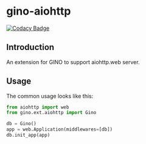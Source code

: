 # gino-aiohttp

[![Codacy Badge](https://api.codacy.com/project/badge/Grade/7579f869992a4b618e115731821e43ee)](https://www.codacy.com/gh/python-gino/gino-aiohttp?utm_source=github.com&amp;utm_medium=referral&amp;utm_content=python-gino/gino-aiohttp&amp;utm_campaign=Badge_Grade)

## Introduction

An extension for GINO to support aiohttp.web server.

## Usage

The common usage looks like this:

```python
from aiohttp import web
from gino.ext.aiohttp import Gino

db = Gino()
app = web.Application(middlewares=[db])
db.init_app(app)
```

